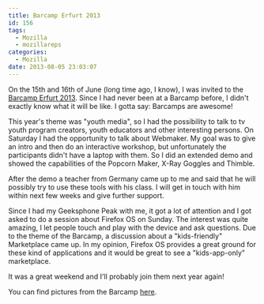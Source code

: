 ```yaml
---
title: Barcamp Erfurt 2013
id: 156
tags:
  - Mozilla
  - mozillareps
categories:
  - Mozilla
date: 2013-08-05 23:03:07
---
```


On the 15th and 16th of June (long time ago, I know), I was invited to the [Barcamp Erfurt 2013](). Since I had never been at a Barcamp before, I didn't exactly know what it will be like. I gotta say: Barcamps are awesome!

This year's theme was "youth media", so I had the possibility to talk to tv youth program creators, youth educators and other interesting persons. On Saturday I had the opportunity to talk about Webmaker. My goal was to give an intro and then do an interactive workshop, but unfortunately the participants didn't have a laptop with them. So I did an extended demo and showed the capabilities of the Popcorn Maker, X-Ray Goggles and Thimble.

After the demo a teacher from Germany came up to me and said that he will possibly try to use these tools with his class. I will get in touch with him within next few weeks and give further support.

Since I had my Geeksphone Peak with me, it got a lot of attention and I got asked to do a session about Firefox OS on Sunday. The interest was quite amazing, I let people touch and play with the device and ask questions. Due to the theme of the Barcamp, a discussion about a "kids-friendly" Marketplace came up. In my opinion, Firefox OS provides a great ground for these kind of applications and it would be great to see a "kids-app-only" marketplace.

It was a great weekend and I'll probably join them next year again!

You can find pictures from the Barcamp [here](http://www.flickr.com/photos/91064615@N00/sets/72157634139546486/).